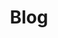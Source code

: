 ---
layout: blog
title: Blog
description:
keywords:
bannerpic:
bannerpicsmall:
nav-class: blog
permalink: /blog/
---
